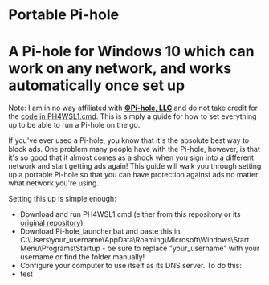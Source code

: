 # Portable Pi-hole
A Pi-hole for Windows 10 which can work on any network, and works automatically once set up
=


Note: I am in no way affiliated with [**©Pi-hole, LLC**](https://pi-hole.net) and do not take credit for the [code in PH4WSL1.cmd](https://github.com/DesktopECHO/Pi-Hole-for-WSL1). This is simply a guide for how to set everything up to be able to run a Pi-hole on the go.


If you've ever used a Pi-hole, you know that it's the absolute best way to block ads. One problem many people have with the Pi-hole, however, is that it's so good that it almost comes as a shock when you sign into a different network and start getting ads again! This guide will walk you through setting up a portable Pi-hole so that you can have protection against ads no matter what network you're using.

Setting this up is simple enough:

 - Download and run PH4WSL1.cmd (either from this repository or its [original repository](https://github.com/DesktopECHO/Pi-Hole-for-WSL1))
 - Download Pi-hole_launcher.bat and paste this in C:\Users\your_username\AppData\Roaming\Microsoft\Windows\Start Menu\Programs\Startup - be sure to replace "your_username" with your username or find the folder manually!
 - Configure your computer to use itself as its DNS server. To do this:
  - test

